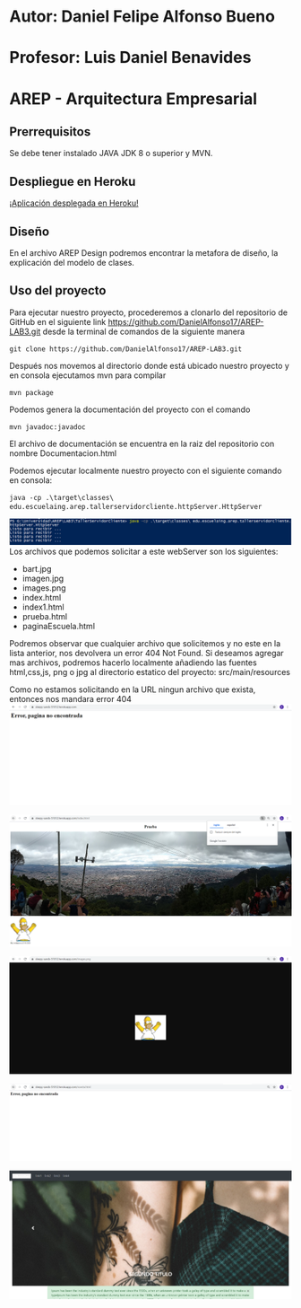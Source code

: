# Autor: Daniel Felipe Alfonso Bueno

# Profesor: Luis Daniel Benavides
# AREP - Arquitectura Empresarial
## Prerrequisitos
Se debe tener instalado JAVA JDK 8 o superior y MVN.

## Despliegue en Heroku
[¡Aplicación desplegada en Heroku!](https://sleepy-sands-51012.herokuapp.com/)

## Diseño
En el archivo AREP Design podremos encontrar la metafora de diseño, la explicación del modelo de clases. 

## Uso del proyecto
Para ejecutar nuestro proyecto, procederemos a clonarlo del repositorio de GitHub en el siguiente link https://github.com/DanielAlfonso17/AREP-LAB3.git desde la terminal de comandos de la siguiente manera
~~~
git clone https://github.com/DanielAlfonso17/AREP-LAB3.git
~~~

Después nos movemos al directorio donde está ubicado nuestro proyecto y en consola ejecutamos mvn para compilar

~~~
mvn package
~~~

Podemos genera la documentación del proyecto con el comando
~~~
mvn javadoc:javadoc
~~~
El archivo de documentación se encuentra en la raiz del repositorio con nombre Documentacion.html

Podemos ejecutar localmente nuestro proyecto con el siguiente comando en consola: 
~~~
java -cp .\target\classes\ edu.escuelaing.arep.tallerservidorcliente.httpServer.HttpServer
~~~
![img](./Pantallazos/0.PNG)
Los archivos que podemos solicitar a este webServer son los siguientes:
- bart.jpg
- imagen.jpg
- images.png
- index.html
- index1.html
- prueba.html
- paginaEscuela.html

Podremos observar que cualquier archivo que solicitemos y no este en la lista anterior, nos devolvera un error 404 Not Found. Si deseamos agregar mas archivos, podremos hacerlo 
localmente añadiendo las fuentes html,css,js, png o jpg al directorio estatico del proyecto: src/main/resources

Como no estamos solicitando en la URL ningun archivo que exista, entonces nos mandara error 404 
![img](./Pantallazos/1.PNG)

![img](./Pantallazos/2.PNG)

![img](./Pantallazos/3.PNG)

![img](./Pantallazos/4.PNG)

![img](./Pantallazos/5.PNG)

